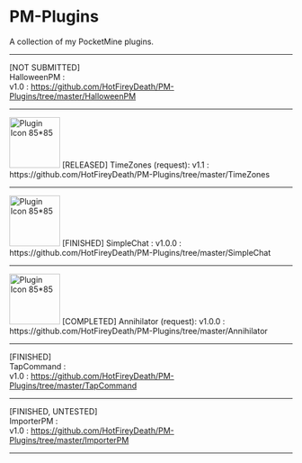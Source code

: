 # PM-Plugins
A collection of my PocketMine plugins.     

---  

[NOT SUBMITTED]  
HalloweenPM :  
v1.0 : https://github.com/HotFireyDeath/PM-Plugins/tree/master/HalloweenPM  

---  

<img src="http://fustarbuffet.com/redstonecarrotpe/unnamed.jpg" alt="Plugin Icon 85*85" style="width:90px;height:90px">  
[RELEASED]  
TimeZones (request):  
v1.1 : https://github.com/HotFireyDeath/PM-Plugins/tree/master/TimeZones  

---


<img src="http://fustarbuffet.com/redstonecarrotpe/rsz_1chatfilter1212.png" alt="Plugin Icon 85*85" style="width:90px;height:90px">  
[FINISHED]  
SimpleChat :  
v1.0.0 : https://github.com/HotFireyDeath/PM-Plugins/tree/master/SimpleChat

---  

<img src="http://fustarbuffet.com/redstonecarrotpe/bowarrow.png" alt="Plugin Icon 85*85" style="width:90px;height:90px">  
[COMPLETED]  
Annihilator (request):  
v1.0.0 : https://github.com/HotFireyDeath/PM-Plugins/tree/master/Annihilator  

---  

[FINISHED]  
TapCommand :  
v1.0 : https://github.com/HotFireyDeath/PM-Plugins/tree/master/TapCommand    

---  

[FINISHED, UNTESTED]  
ImporterPM :  
v1.0 : https://github.com/HotFireyDeath/PM-Plugins/tree/master/ImporterPM  

---  
